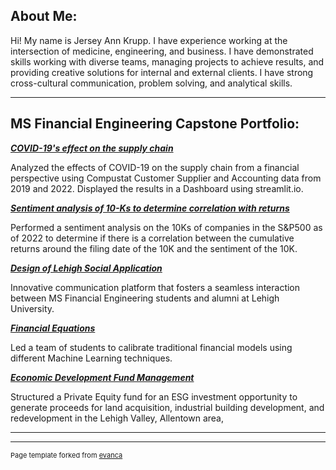 ## About Me:

Hi! My name is Jersey Ann Krupp. I have experience working at the intersection of medicine, engineering, and business. I have demonstrated skills working with diverse teams, managing projects to achieve results, and providing creative solutions for internal and external clients. I have strong cross-cultural communication, problem solving, and analytical skills. 

--- 

## MS Financial Engineering Capstone Portfolio:

<!-- You can link to other websites, PDFs in this repo, and other pages in this repo -->

_**[COVID-19's effect on the supply chain](https://jerseyk-final-project-sunset-website-welcome-eoomf2.streamlit.app)**_

Analyzed the effects of COVID-19 on the supply chain from a financial perspective using Compustat Customer Supplier and Accounting data from 2019 and 2022. Displayed the results in a Dashboard using streamlit.io.


_**[Sentiment analysis of 10-Ks to determine correlation with returns](/report/report.md)**_

Performed a sentiment analysis on the 10Ks of companies in the S&P500 as of 2022 to determine if there is a correlation between the cumulative returns around the filing date of the 10K and the sentiment of the 10K.

_**[Design of Lehigh Social Application](https://lehigh-communities.mn.co/landing?space_id=10949919)**_

Innovative communication platform that fosters a seamless interaction between MS Financial Engineering students and alumni at Lehigh University.


_**[Financial Equations](pdf/Fin_Eq_Documentation.pdf)**_

Led a team of students to calibrate traditional financial models using different Machine Learning techniques.

_**[Economic Development Fund Management](pdf/Fin_Eq_Documentation.pdf)**_

Structured a Private Equity fund for an ESG investment opportunity to generate proceeds for land acquisition, industrial building development, and redevelopment in the Lehigh Valley, Allentown area,


<!-- ---

_**[Regression Practice](Regression_practice)**_

Or: The process that created this page can be used to show off your whole midterm analysis file, as is.

<img src="images/dummy_thumbnail.jpg?raw=true"/> -->


<!-- ---

_**Using ML to analyze the Black Scholes Model (in progress)**_

In this project, I am leading a team of students using ML to compare the results of the Black Scholes Model at different moneynesses levels. -->

---

<!--## Career Objectives

 Ever since I was a young child, my parents said that I was a "problem solver." 
I want to work somewhere where I can make a positve inpact utilizing the problem solving skills I have gained through my educational experince.  

--- 

## Hobbies
- Reading: My current read is *Dollars and Sense* by Dan Ariely and Jeff Kreisler
- Cooking: While I have not been terribly adventurous as of late, I do wish to make pasta from scratch
- Baking: Now that I know how to make Chocolate Chip cookies from scratch ([using the double tree recipe](https://stories.hilton.com/food-beverage/static-doubletree-reveals-cookie-recipe)), my next goal is to make coffee cake from scratch

-->

---
<p style="font-size:11px">Page template forked from <a href="https://github.com/evanca/quick-portfolio">evanca</a></p>
<!-- Remove above link if you don't want to attibute -->
